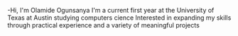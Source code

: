 -Hi, I'm Olamide Ogunsanya 
I'm a current first year at the University of Texas at Austin studying computers cience
Interested in expanding my skills through practical experience and a variety of meaningful projects
